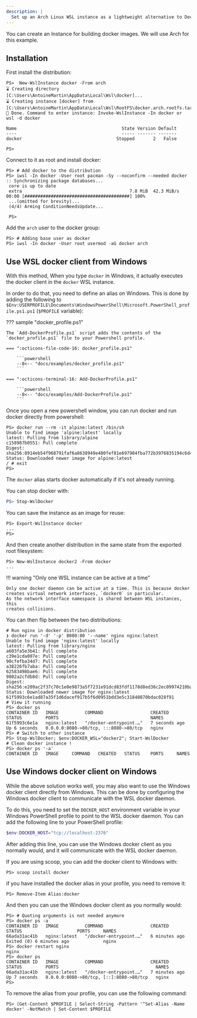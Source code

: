 ```yaml
---
description: |
  Set up an Arch Linux WSL instance as a lightweight alternative to Docker Desktop for container development on Windows.
---
```


You can create an Instance for building docker images. We will use Arch for this
example.

## Installation

First install the distribution:

```ps1con
PS>  New-WslInstance docker -From arch
⌛ Creating directory [C:\Users\AntoineMartin\AppData\Local\Wsl\docker]...
⌛ Creating instance [docker] from [C:\Users\AntoineMartin\AppData\Local\Wsl\RootFS\docker.arch.rootfs.tar.gz]...
🎉 Done. Command to enter instance: Invoke-WslInstance -In docker or wsl -d docker

Name                                        State Version Default
----                                        ----- ------- -------
docker                                    Stopped       2   False

PS>
```

Connect to it as root and install docker:

```ps1con
PS> # Add docker to the distribution
PS> iwsl -In docker -User root pacman -Sy --noconfirm --needed docker
:: Synchronizing package databases...
 core is up to date
 extra                                         7.8 MiB  42.3 MiB/s 00:00 [########################################] 100%
 ...(omitted for brevity)...
 (4/4) Arming ConditionNeedsUpdate...

 PS>
```

Add the `arch` user to the docker group:

```ps1con
PS> # Adding base user as docker
PS> iwsl -In docker -User root usermod -aG docker arch
```

## Use WSL docker client from Windows

With this method, When you type `docker` in Windows, it actually executes the
docker client in the `docker` WSL instance.

In order to do that, you need to define an alias on Windows. This is done by
adding the following to
`$Env:USERPROFILE\Documents\WindowsPowerShell\Microsoft.PowerShell_profile.ps1.ps1`
(`$PROFILE` variable):

??? sample "docker_profile.ps1"

    The `Add-DockerProfile.ps1` script adds the contents of the
    `docker_profile.ps1` file to your Powershell profile.

    === ":octicons-file-code-16: docker_profile.ps1"

        ```powershell
        --8<-- "docs/examples/docker_profile.ps1"
        ```

    === ":octicons-terminal-16: Add-DockerProfile.ps1"

        ```powershell
        --8<-- "docs/examples/Add-DockerProfile.ps1"
        ```

Once you open a new powershell window, you can run docker and run docker
directly from powershell:

```ps1con
PS> docker run --rm -it alpine:latest /bin/sh
Unable to find image 'alpine:latest' locally
latest: Pulling from library/alpine
c158987b0551: Pull complete
Digest: sha256:8914eb54f968791faf6a8638949e480fef81e697984fba772b3976835194c6d4
Status: Downloaded newer image for alpine:latest
/ # exit
PS>
```

The `docker` alias starts docker automatically if it's not already running.

You can stop docker with:

```powershell
PS> Stop-WslDocker
```

You can save the instance as an image for reuse:

```ps1con
PS> Export-WslInstance docker
...
PS>
```

And then create another distribution in the same state from the exported root
filesystem:

```ps1con
PS> New-WslInstance docker2 -From docker
...
```

!!! warning "Only one WSL instance can be active at a time"

    Only one docker daemon can be active at a time. This is because docker
    creates virtual network interfaces, `docker0` in particular.
    As the network interface namespace is shared between WSL instances, this
    creates collisions.

You can then flip between the two distributions:

```ps1con
# Run nginx in docker distribution
❯ docker run '-d' '-p' 8080:80 '--name' nginx nginx:latest
Unable to find image 'nginx:latest' locally
latest: Pulling from library/nginx
a603fa5e3b41: Pull complete
c39e1cda007e: Pull complete
90cfefba34d7: Pull complete
a38226fb7aba: Pull complete
62583498bae6: Pull complete
9802a2cfdb8d: Pull complete
Digest: sha256:e209ac2f37c70c1e0e9873a5f7231e91dcd83fdf1178d8ed36c2ec09974210ba
Status: Downloaded newer image for nginx:latest
61f5993c6e1ad87a35f1d6dacef917b5f6d0951bdd3e5c31840870bdac028f91
# View it running
PS> docker ps
CONTAINER ID   IMAGE          COMMAND                  CREATED         STATUS         PORTS                                   NAMES
61f5993c6e1a   nginx:latest   "/docker-entrypoint.…"   7 seconds ago   Up 6 seconds   0.0.0.0:8080->80/tcp, :::8080->80/tcp   nginx
PS> # Switch to other instance
PS> Stop-WslDocker; $env:DOCKER_WSL="docker2"; Start-WslDocker
# Clean docker instance !
PS> docker ps '-a'
CONTAINER ID   IMAGE     COMMAND   CREATED   STATUS    PORTS     NAMES
```

## Use Windows docker client on Windows

While the above solution works well, you may also want to use the Windows docker
client directly from Windows. This can be done by configuring the Windows docker
client to communicate with the WSL docker daemon.

To do this, you need to set the `DOCKER_HOST` environment variable in your
Windows PowerShell profile to point to the WSL docker daemon. You can add the
following line to your PowerShell profile:

```powershell
$env:DOCKER_HOST="tcp://localhost:2376"
```

After adding this line, you can use the Windows docker client as you normally
would, and it will communicate with the WSL docker daemon.

If you are using scoop, you can add the docker client to Windows with:

```ps1con
PS> scoop install docker
```

if you have installed the docker alias in your profile, you need to remove it:

```ps1con
PS> Remove-Item Alias:docker
```

And then you can use the Windows docker client as you normally would:

```ps1con
PS> # Quoting arguments is not needed anymore
PS> docker ps -a
CONTAINER ID   IMAGE          COMMAND                  CREATED         STATUS                     PORTS     NAMES
66ada31ac41b   nginx:latest   "/docker-entrypoint.…"   6 minutes ago   Exited (0) 6 minutes ago             nginx
PS> docker restart nginx
nginx
PS> docker ps
CONTAINER ID   IMAGE          COMMAND                  CREATED         STATUS         PORTS                                     NAMES
66ada31ac41b   nginx:latest   "/docker-entrypoint.…"   7 minutes ago   Up 7 seconds   0.0.0.0:8080->80/tcp, [::]:8080->80/tcp   nginx
PS>
```

To remove the alias from your profile, you can use the following command:

```ps1con
PS> (Get-Content $PROFILE | Select-String -Pattern '^Set-Alias -Name docker' -NotMatch | Set-Content $PROFILE
```
